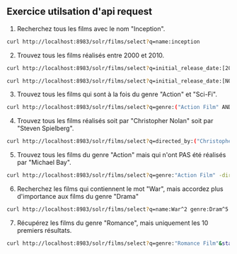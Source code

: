 ## Exercice utilsation d'api request

1. Recherchez tous les films avec le nom "Inception".
```bash 
curl http://localhost:8983/solr/films/select?q=name:inception
```
2. Trouvez tous les films réalisés entre 2000 et 2010.
```bash 
curl http://localhost:8983/solr/films/select?q=initial_release_date:[2000-01-01T00:00:00Z TO 2000-12-31T00:00:00Z]

curl http://localhost:8983/solr/films/select?q=initial_release_date:[NOW-10YEAR TO NOW]
```
3. Trouvez tous les films qui sont à la fois du genre "Action" et "Sci-Fi".

```bash
curl http://localhost:8983/solr/films/select?q=genre:("Action Film" AND "Science Fiction")
```

4. Trouvez tous les films réalisés soit par "Christopher Nolan" soit par "Steven Spielberg".

```bash
curl http://localhost:8983/solr/films/select?q=directed_by:("Christopher Nolan" OR "Steven Spielberg")
```

5. Trouvez tous les films du genre "Action" mais qui n'ont PAS été réalisés par "Michael Bay".

```bash
curl http://localhost:8983/solr/films/select?q=genre:"Action Film" -directed_by:"Michael Bay"
```

6. Recherchez les films qui contiennent le mot "War", mais accordez plus d'importance aux films du genre "Drama"

```bash
curl http://localhost:8983/solr/films/select?q=name:War^2 genre:Dram^5
```

7. Récupérez les films du genre "Romance", mais uniquement les 10 premiers résultats.

```bash
curl http://localhost:8983/solr/films/select?q=genre:"Romance Film"&start=0&rows=10
```